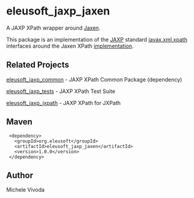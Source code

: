 eleusoft_jaxp_jaxen
===================

A JAXP XPath wrapper around [Jaxen](http://jaxen.codehaus.org/).

This package is an implementation of the [JAXP](http://en.wikipedia.org/wiki/Java_API_for_XML_Processing) standard [javax.xml.xpath](http://docs.oracle.com/javase/7/docs/api/javax/xml/xpath/package-summary.html) interfaces around the Jaxen XPath [implementation](http://jaxen.codehaus.org/apidocs/).

Related Projects
----------------
[eleusoft_jaxp_common](https://github.com/eleumik/eleusoft_jaxp_common) - JAXP XPath Common Package (dependency)


[eleusoft_jaxp_tests](https://github.com/eleumik/eleusoft_jaxp_tests) - JAXP XPath Test Suite

[eleusoft_jaxp_jxpath](https://github.com/eleumik/eleusoft_jaxp_jxpath) - JAXP XPath for JXPath

Maven
-----

     <dependency>
       <groupId>org.eleusoft</groupId>
       <artifactId>eleusoft_jaxp_jaxen</artifactId>
       <version>1.0.0</version>
     </dependency>
	
Author
------

Michele Vivoda
